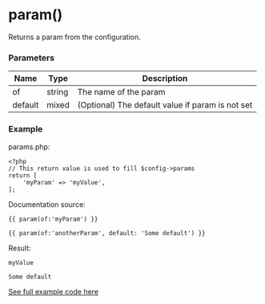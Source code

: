 # param()

Returns a param from the configuration.

### Parameters

| Name | Type | Description
| ---- | ---- | -----------
| of | string | The name of the param
| default | mixed | (Optional) The default value if param is not set

### Example

params.php:

```
<?php
// This return value is used to fill $config->params
return [
    'myParam' => 'myValue',
];
```

Documentation source:

```
{{ param(of:'myParam') }}

{{ param(of:'anotherParam', default: 'Some default') }}
```

Result:

```
myValue

Some default
```

[See full example code here](../../examples/functions/param)